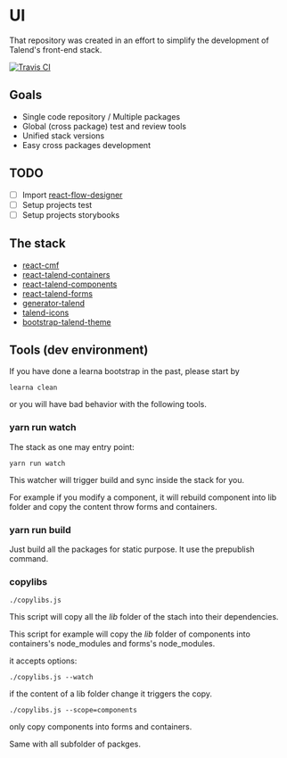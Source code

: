 # UI

That repository was created in an effort to simplify the development of Talend's
front-end stack.

[![Travis CI][travis-ci-image] ][travis-ci-url]

[travis-ci-image]: https://travis-ci.org/Talend/ui.svg?branch=master
[travis-ci-url]: https://travis-ci.org/Talend/ui

## Goals

* Single code repository / Multiple packages
* Global (cross package) test and review tools
* Unified stack versions
* Easy cross packages development

## TODO

- [ ] Import [react-flow-designer](https://github.com/Talend/react-flow-designer)
- [ ] Setup projects test
- [ ] Setup projects storybooks

## The stack

- [react-cmf](https://github.com/Talend/ui/tree/master/cmf)
- [react-talend-containers](https://github.com/Talend/ui/tree/master/containers)
- [react-talend-components](https://github.com/Talend/ui/tree/master/components)
- [react-talend-forms](https://github.com/Talend/ui/tree/master/forms)
- [generator-talend](https://github.com/Talend/ui/tree/master/generator)
- [talend-icons](https://github.com/Talend/ui/tree/master/icons)
- [bootstrap-talend-theme](https://github.com/Talend/ui/tree/master/theme)

## Tools (dev environment)

If you have done a learna bootstrap in the past, please start by

```
learna clean
```

or you will have bad behavior with the following tools.

### yarn run watch

The stack as one may entry point:

```
yarn run watch
```

This watcher will trigger build and sync inside the stack for you.

For example if you modify a component, it will rebuild component into lib folder and copy the content throw forms and containers.

### yarn run build

Just build all the packages for static purpose.
It use the prepublish command.

### copylibs

```
./copylibs.js
```

This script will copy all the *lib* folder of the stach into their dependencies.

This script for example will copy the *lib* folder of components into containers's node_modules and forms's node_modules.

it accepts options:

```
./copylibs.js --watch
```

if the content of a lib folder change it triggers the copy.

```
./copylibs.js --scope=components
```

only copy components into forms and containers.

Same with all subfolder of packges.
